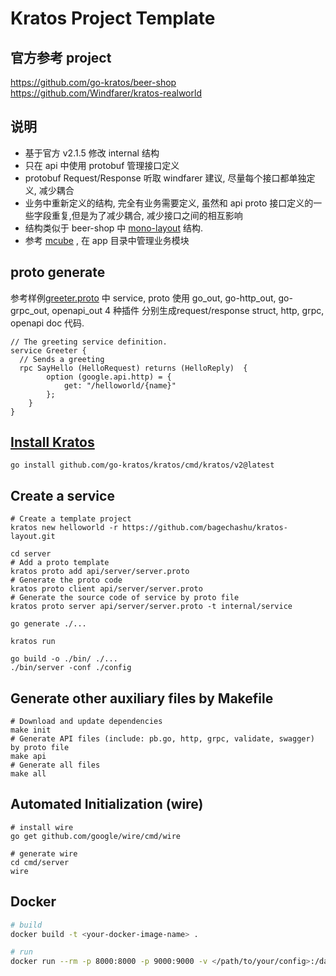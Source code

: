 # Kratos Project Template

## 官方参考 project
https://github.com/go-kratos/beer-shop
https://github.com/Windfarer/kratos-realworld

## 说明
- 基于官方 v2.1.5 修改 internal 结构
- 只在 api 中使用 protobuf 管理接口定义
- protobuf Request/Response 听取 windfarer 建议, 尽量每个接口都单独定义, 减少耦合
- 业务中重新定义的结构, 完全有业务需要定义, 虽然和 api proto 接口定义的一些字段重复,但是为了减少耦合, 减少接口之间的相互影响
- 结构类似于 beer-shop 中 [mono-layout](https://github.com/i6u/kratos-mono-layout) 结构.
- 参考 [mcube](https://github.com/infraboard/mcube) , 在 app 目录中管理业务模块

## proto generate

参考样例[greeter.proto](api/helloworld/v1/greeter.proto) 中 service, proto 使用 go_out, go-http_out, go-grpc_out, openapi_out 4 种插件
分别生成request/response struct, http, grpc, openapi doc 代码.
```
// The greeting service definition.
service Greeter {
  // Sends a greeting
  rpc SayHello (HelloRequest) returns (HelloReply)  {
        option (google.api.http) = {
            get: "/helloworld/{name}"
        };
    }
}
```

## [Install Kratos](https://github.com/go-kratos/kratos)
```
go install github.com/go-kratos/kratos/cmd/kratos/v2@latest
```
## Create a service
```
# Create a template project
kratos new helloworld -r https://github.com/bagechashu/kratos-layout.git

cd server
# Add a proto template
kratos proto add api/server/server.proto
# Generate the proto code
kratos proto client api/server/server.proto
# Generate the source code of service by proto file
kratos proto server api/server/server.proto -t internal/service

go generate ./...

kratos run

go build -o ./bin/ ./...
./bin/server -conf ./config
```
## Generate other auxiliary files by Makefile
```
# Download and update dependencies
make init
# Generate API files (include: pb.go, http, grpc, validate, swagger) by proto file
make api
# Generate all files
make all
```
## Automated Initialization (wire)
```
# install wire
go get github.com/google/wire/cmd/wire

# generate wire
cd cmd/server
wire
```

## Docker
```bash
# build
docker build -t <your-docker-image-name> .

# run
docker run --rm -p 8000:8000 -p 9000:9000 -v </path/to/your/config>:/data/conf <your-docker-image-name>
```

